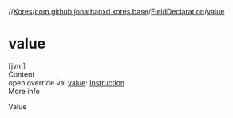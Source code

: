 //[Kores](../../index.md)/[com.github.jonathanxd.kores.base](../index.md)/[FieldDeclaration](index.md)/[value](value.md)



# value  
[jvm]  
Content  
open override val [value](value.md): [Instruction](../../com.github.jonathanxd.kores/-instruction/index.md)  
More info  


Value

  



